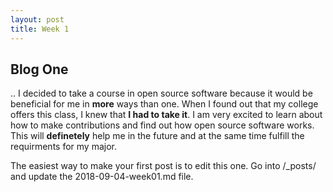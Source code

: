 ```yaml
---
layout: post
title: Week 1
---
```



## Blog One

.. I decided to take a course in open source software because it would be beneficial for me in **more** ways than one. When I found out that my college offers this class, I knew that **I had to take it**. I am very excited to learn about how to make contributions and find out how open source software works. This will **definetely** help me in the future and at the same time fulfill the requirments for my major. 

The easiest way to make your first post is to edit this one.
Go into /_posts/ and update the 2018-09-04-week01.md file.
